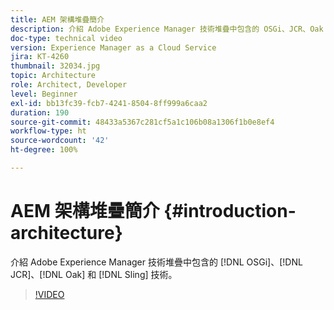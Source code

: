 ```yaml
---
title: AEM 架構堆疊簡介
description: 介紹 Adobe Experience Manager 技術堆疊中包含的 OSGi、JCR、Oak 和 Sling 技術。
doc-type: technical video
version: Experience Manager as a Cloud Service
jira: KT-4260
thumbnail: 32034.jpg
topic: Architecture
role: Architect, Developer
level: Beginner
exl-id: bb13fc39-fcb7-4241-8504-8ff999a6caa2
duration: 190
source-git-commit: 48433a5367c281cf5a1c106b08a1306f1b0e8ef4
workflow-type: ht
source-wordcount: '42'
ht-degree: 100%

---
```


# AEM 架構堆疊簡介 {#introduction-architecture}

介紹 Adobe Experience Manager 技術堆疊中包含的 [!DNL OSGi]、[!DNL JCR]、[!DNL Oak] 和 [!DNL Sling] 技術。

>[!VIDEO](https://video.tv.adobe.com/v/32034?quality=12&learn=on)
